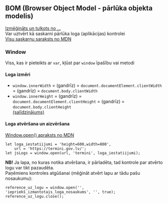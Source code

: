 ## BOM (Browser Object Model - pārlūka objekta modelis)
[Izmēģināts un tulkots no ...](https://www.javascripttutorial.net/javascript-bom/)  
Var uztvērt kā saskarni pārlūka loga (aplikācijas) kontrolei  
[Visu saskarņu saraksts no MDN](https://developer.mozilla.org/en-US/docs/Web/API#interfaces)
### Window
Viss, kas ir pieteikts ar ```var```, kļūst par ```window``` īpašību vai metodi  
#### Loga izmēri
- ```window.innerWidth``` = (gandrīz) = ```document.documentElement.clientWidth``` = (gandrīz) = ```document.body.clientWidth```
- ```window.innerHeight``` = (gandrīz) = ```document.documentElement.clientHeight``` = (gandrīz) = ```document.body.clientHeight```  
[(salīdzinājums)](https://stackoverflow.com/questions/6942785/window-innerwidth-vs-document-documentelement-clientwidth)
#### Loga atvēršana un aizvēršana
[Window.open() apraksts no MDN](https://developer.mozilla.org/en-US/docs/Web/API/Window/open)
```
let loga_iestatiijumi = 'height=600,width=800',
    url = 'https://termini.gov.lv/';
let jsLogs = window.open(url, 'termini', loga_iestatiijumi);
```
**NB!** Ja lapa, no kuras notika atvēršana, ir pārladēta, tad kontrole par atvērto logu var tikt pazaudēta.  
Paņēmiens kontroles atgūšanai (mēģināt atvērt lapu ar tādu pašu nosaukumu):  
```
reference_uz_logu = window.open('', 'iepriekš_izmantotais_loga_nosaukums', '', true);
reference_uz_logu.close();
```
